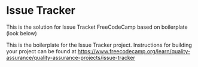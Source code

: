 # Issue Tracker

This is the solution for Issue Tracket FreeCodeCamp based on boilerplate (look below)

This is the boilerplate for the Issue Tracker project. Instructions for building your project can be found at https://www.freecodecamp.org/learn/quality-assurance/quality-assurance-projects/issue-tracker

